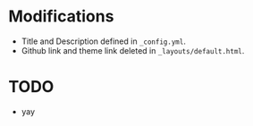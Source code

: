 # Modifications

* Title and Description defined in `_config.yml`.
* Github link and theme link deleted in `_layouts/default.html`.

# TODO

* yay
